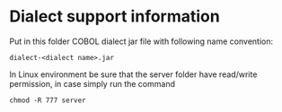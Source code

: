 <!---
 * Copyright (c) 2022 Broadcom.
 * The term "Broadcom" refers to Broadcom Inc. and/or its  * subsidiaries.
 *
 * This program and the accompanying materials are made
 * available under the terms of the Eclipse Public License * 2.0
 * which is available at
 * https://www.eclipse.org/legal/epl-2.0/
 *
 * SPDX-License-Identifier: EPL-2.0
 *
 * Contributors:
 *   Broadcom, Inc. - initial API and implementation
-->

# Dialect support information
Put in this folder COBOL dialect jar file with following name convention:

```
dialect-<dialect name>.jar
```
In Linux environment be sure that the server folder have read/write permission, in case simply run the command

```
chmod -R 777 server
```
